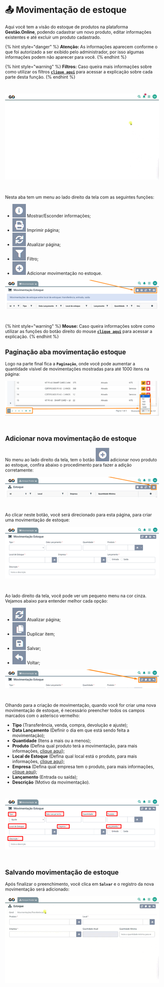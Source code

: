 # 📤 Movimentação de estoque

Aqui você tem a visão do estoque de produtos na plataforma **Gestão.Online**, podendo cadastrar um novo produto, editar informações existentes e até excluir um produto cadastrado.

{% hint style="danger" %}
**Atenção:** As informações aparecem conforme o que foi autorizado a ser exibido pelo administrador, por isso algumas informações podem não aparecer para você.
{% endhint %}

{% hint style="warning" %}
**Filtros:** Caso queira mais informações sobre como utilizar os filtros [**`clique aqui`**](/erp-v2/primeiro_acesso/filtros.md) para acessar a explicação sobre cada parte desta função.
{% endhint %}

<br>

![](/erp-v2/assets/funcionalidades/movimentacao_estoque/aba_movimentacao_estoque.gif)

<br>

Nesta aba tem um menu ao lado direito da tela com as seguintes funções:

- <img src="/erp-v2/assets/icon_exibir.png" alt="" data-size="line"> Mostrar/Esconder informações;
- <img src="/erp-v2/assets/icon_imprimir.png" alt="" data-size="line"> Imprimir página;
- <img src="/erp-v2/assets/icon_atualizar.png" alt="" data-size="line"> Atualizar página;
- <img src="/erp-v2/assets/icon_filtro.png" alt="" data-size="line"> Filtro;
- <img src="/erp-v2/assets/icon_add.png" alt="" data-size="line"> Adicionar movimentação no estoque.

![](/erp-v2/assets/funcionalidades/movimentacao_estoque/aba_movimentacao_estoque_menu.png)

<br>

{% hint style="warning" %}
**Mouse:** Caso queira informações sobre como utilizar as funções do botão direito do mouse [**`clique aqui`**](/erp-v2/primeiro_acesso/atalhos_internos#menu-botao-direito-do-mouse) para acessar a explicação.
{% endhint %}


## Paginação aba movimentação estoque

Logo na parte final fica a **`Paginação`**, onde você pode aumentar a quantidade visível de movimentações mostradas para até 1000 itens na página:

![](/erp-v2/assets/funcionalidades/servicos/aba_servicos_paginacao.png)

<br>

## Adicionar nova movimentação de estoque

No menu ao lado direito da tela, tem o botão <img src="/erp-v2/assets/icon_add.png" alt="" data-size="line"> adicionar novo produto ao estoque, confira abaixo o procedimento para fazer a adição corretamente:

![](/erp-v2/assets/funcionalidades/estoque_produto/aba_estoque_add.png)

<br>

Ao clicar neste botão, você será direcionado para esta página, para criar uma movimentação de estoque:

![](/erp-v2/assets/funcionalidades/movimentacao_estoque/aba_movimentacao_estoque_add_inicio.png)

<br>

Ao lado direito da tela, você pode ver um pequeno menu na cor cinza. Vejamos abaixo para entender melhor cada opção:

- <img src="/erp-v2/assets/icon_atualizar.png" alt="" data-size="line"> Atualizar página;
- <img src="/erp-v2/assets/icon_duplicar.png" alt="" data-size="line"> Duplicar item;
- <img src="/erp-v2/assets/icon_salvar.png" alt="" data-size="line"> Salvar;
- <img src="/erp-v2/assets/icon_voltar.png" alt="" data-size="line"> Voltar;

![](/erp-v2/assets/funcionalidades/movimentacao_estoque/aba_movimentacao_estoque_add_menu.png)

<br>

Olhando para a criação de movimentação, quando você for criar uma nova movimentação de estoque, é necessário preencher todos os campos marcados com o asterisco vermelho:

- **Tipo** (Transferência, venda, compra, devolução e ajuste);
- **Data Lançamento** (Definir o dia em que está sendo feita a movimentação);
- **Quantidade** (Itens a mais ou a menos);
- **Produto** (Defina qual produto terá a movimentação, para mais informações, [clique aqui](/erp-v2/funcionalidades/produtos_servicos/produtos.md));
- **Local de Estoque** (Defina qual local está o produto, para mais informações, [clique aqui](/erp-v2/funcionalidades/unidades_locais_estoque/local_estoque.md));
- **Empresa** (Defina qual empresa tem o produto, para mais informações, [clique aqui](/erp-v2/funcionalidades/parametrizacoes/empresas.md));
- **Lançamento** (Entrada ou saída);
- **Descrição** (Motivo da movimentação).

<br>

![](/erp-v2/assets/funcionalidades/movimentacao_estoque/aba_movimentacao_estoque_itens.png)

<br>

## Salvando movimentação de estoque

Após finalizar o preenchimento, você clica em **`Salvar`** e o registro da nova movimentação será adicionado:

![](/erp-v2/assets/funcionalidades/estoque_produto/aba_estoque_add_produto_salvar.gif)

<br>